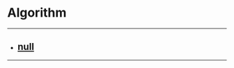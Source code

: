 # Algorithm

****

* ## [null](https://github.com/gudwo0121/TIL/tree/master/algorithm/null.md)

***

